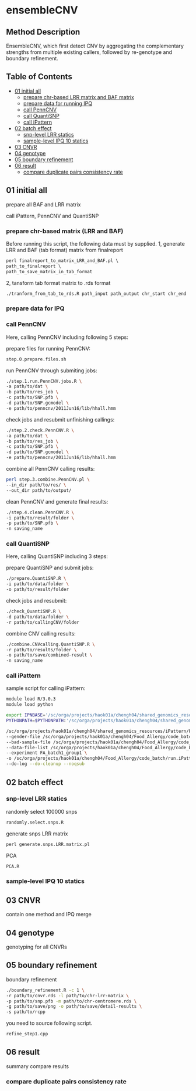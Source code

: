# ensembleCNV

## Method Description

EnsembleCNV, which first detect CNV by aggregating the complementary strengths from multiple existing callers, followed by re-genotype and boundary refinement.  

## Table of Contents

- [01 initial all](#01-initial-all)
  - [prepare chr-based LRR matrix and BAF matrix](#prepare-chr-based-lrr-matrix-and-baf-matrix)
  - [prepare data for running IPQ](#prepare-data-for-running-IPQ)
  - [call PennCNV](#call-penncnv)
  - [call QuantiSNP](#call-quantisnp)
  - [call iPattern](#call-ipattern)
- [02 batch effect](#02-batch-effect)
  - [snp-level LRR statics](#snp-level-lrr-statics)
  - [sample-level IPQ 10 statics](#sample-level-ipq-10-statics)
- [03 CNVR](#03-CNVR)
- [04 genotype](#04-genotype)
- [05 boundary refinement](#05-boundary-refinement)
- [06 result](#06-result)
  - [compare duplicate pairs consistency rate](#compare-duplicate-pairs-consistency-rate)


## 01 initial all

prepare all BAF and LRR matrix 

call iPattern, PennCNV and QuantiSNP

### prepare chr-based matrix (LRR and BAF)

Before running this script, the following data must by supplied.
1, generate LRR and BAF (tab format) matrix from finalreport
```perl
perl finalreport_to_matrix_LRR_and_BAF.pl \
path_to_finalreport \
path_to_save_matrix_in_tab_format
```
2, tansform tab format matrix to .rds format
```sh
./tranform_from_tab_to_rds.R path_input path_output chr_start chr_end
```

### prepare data for IPQ

### call PennCNV

Here, calling PennCNV including following 5 steps:

prepare files for running PennCNV:
```sh
step.0.prepare.files.sh
```
run PennCNV through submiting jobs:
```sh 
./step.1.run.PennCNV.jobs.R \
-a path/to/dat \
-b path/to/res_job \
-c path/to/SNP.pfb \
-d path/to/SNP.gcmodel \
-e path/to/penncnv/2011Jun16/lib/hhall.hmm
```

check jobs and resubmit unfinishing callings:
```sh
./step.2.check.PennCNV.R \
-a path/to/dat \
-b path/to/res_job \
-c path/to/SNP.pfb \
-d path/to/SNP.gcmodel \
-e path/to/penncnv/2011Jun16/lib/hhall.hmm
```

combine all PennCNV calling results:
```sh
perl step.3.combine.PennCNV.pl \
--in_dir path/to/res/ \
--out_dir path/to/output/
```

clean PennCNV and generate final results:
```sh
./step.4.clean.PennCNV.R \
-i path/to/result/folder \
-p path/to/SNP.pfb \
-n saving_name
```

### call QuantiSNP

Here, calling QuantiSNP including 3 steps:

prepare QuantiSNP and submit jobs:
```sh
./prepare.QuantiSNP.R \
-i path/to/data/folder \
-o path/to/result/folder
```
check jobs and resubmit:
```sh
./check_QuantiSNP.R \
-d path/to/data/folder \
-r path/to/callingCNV/folder 
```

combine CNV calling results:
```sh
./combine.CNVcalling.QuantiSNP.R \
-r path/to/results/folder \
-o path/to/save/combined-result \
-n saving_name
```


### call iPattern

sample script for calling iPattern:
```sh
module load R/3.0.3
module load python

export IPNBASE='/sc/orga/projects/haok01a/chengh04/shared_genomics_resources/iPattern/FA/ipn_0.581'
PYTHONPATH=$PYTHONPATH:'/sc/orga/projects/haok01a/chengh04/shared_genomics_resources/iPattern/FA/ipn_0.581/ipnlib'

/sc/orga/projects/haok01a/chengh04/shared_genomics_resources/iPattern/FA/ipn_0.581/preprocess/ilmn/ilmn_run.py \
--gender-file /sc/orga/projects/haok01a/chengh04/Food_Allergy/code_batch/run.iPattern/batch1/group1/FA_batch1_group1_gender.txt \
--bad-sample-file /sc/orga/projects/haok01a/chengh04/Food_Allergy/code_batch/run.iPattern/batch1/group1/FA_batch1_group1_bad_samples.txt \
--data-file-list /sc/orga/projects/haok01a/chengh04/Food_Allergy/code_batch/run.iPattern/batch1/group1/FA_batch1_group1_data_file.txt \
--experiment FA_batch1_group1 \
-o /sc/orga/projects/haok01a/chengh04/Food_Allergy/code_batch/run.iPattern/batch1/group1 \
--do-log --do-cleanup --noqsub
```


## 02 batch effect

### snp-level LRR statics
 
randomly select 100000 snps

```r
randomly.select.snps.R
```

generate snps LRR matrix

```perl
perl generate.snps.LRR.matrix.pl
```
PCA

```r
PCA.R
```

### sample-level IPQ 10 statics

## 03 CNVR

contain one method and IPQ merge

## 04 genotype

genotyping for all CNVRs


## 05 boundary refinement

boundary refinement

```sh
./boundary_refinement.R -c 1 \
-r path/to/cnvr.rds -l path/to/chr-lrr-matrix \
-p path/to/snp.pfb -m path/to/chr-centromere.rds \
-g path/to/save/png -o path/to/save/detail-results \
-s path/to/rcpp
```
you need to source following script.

```r
refine_step1.cpp
```

## 06 result

summary compare results

### compare duplicate pairs consistency rate

